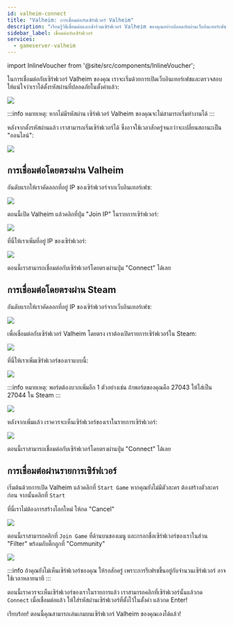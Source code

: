 ```yaml
---
id: valheim-connect
title: "Valheim: การเชื่อมต่อกับเซิร์ฟเวอร์ Valheim"
description: "เรียนรู้วิธีเชื่อมต่อและเข้าร่วมเซิร์ฟเวอร์ Valheim ของคุณอย่างปลอดภัยผ่านเว็บอินเทอร์เฟซ, ไคลเอนต์ Valheim หรือ Steam → เรียนรู้เพิ่มเติมตอนนี้"
sidebar_label: เชื่อมต่อกับเซิร์ฟเวอร์
services:
  - gameserver-valheim
---
```


import InlineVoucher from '@site/src/components/InlineVoucher';

<InlineVoucher />

ในการเชื่อมต่อกับเซิร์ฟเวอร์ Valheim ของคุณ เราจะเริ่มด้วยการเปิดเว็บอินเทอร์เฟซและตรวจสอบให้แน่ใจว่าเราได้ตั้งรหัสผ่านที่ปลอดภัยในตั้งค่าแล้ว:

![](https://screensaver01.zap-hosting.com/index.php/s/XC7Cxd2zt75jyap/preview)

:::info
หมายเหตุ: หากไม่มีรหัสผ่าน เซิร์ฟเวอร์ Valheim ของคุณจะไม่สามารถเริ่มทำงานได้
:::

หลังจากตั้งรหัสผ่านแล้ว เราสามารถเริ่มเซิร์ฟเวอร์ได้ ซึ่งอาจใช้เวลาสักครู่จนกว่าจะเปลี่ยนสถานะเป็น "ออนไลน์":

![](https://screensaver01.zap-hosting.com/index.php/s/GZQRqpGC6GGaAXa/preview)

## การเชื่อมต่อโดยตรงผ่าน Valheim

อันดับแรกให้เราคัดลอกที่อยู่ IP ของเซิร์ฟเวอร์จากเว็บอินเทอร์เฟซ:

![](https://screensaver01.zap-hosting.com/index.php/s/KMkbMyx4bTQkLJT/preview)

ตอนนี้เปิด Valheim แล้วคลิกที่ปุ่ม "Join IP" ในรายการเซิร์ฟเวอร์:

![](https://screensaver01.zap-hosting.com/index.php/s/zqKp6sx5tEYRebx/preview)

ที่นี่ให้เราเพิ่มที่อยู่ IP ของเซิร์ฟเวอร์:

![](https://screensaver01.zap-hosting.com/index.php/s/EniEzmaP3E9JpLp/preview)

ตอนนี้เราสามารถเชื่อมต่อกับเซิร์ฟเวอร์โดยตรงผ่านปุ่ม "Connect" ได้เลย


## การเชื่อมต่อโดยตรงผ่าน Steam

อันดับแรกให้เราคัดลอกที่อยู่ IP ของเซิร์ฟเวอร์จากเว็บอินเทอร์เฟซ:

![](https://screensaver01.zap-hosting.com/index.php/s/FkYSA8AFm53d8kK/preview)

เพื่อเชื่อมต่อกับเซิร์ฟเวอร์ Valheim โดยตรง เราต้องเปิดรายการเซิร์ฟเวอร์ใน Steam:

![](https://screensaver01.zap-hosting.com/index.php/s/yHxMdtTBe7xTWeZ/preview)

ที่นี่ให้เราเพิ่มเซิร์ฟเวอร์ของเราแบบนี้:

![](https://screensaver01.zap-hosting.com/index.php/s/QQcjzriQ5K4Mj9k/preview)

:::info
หมายเหตุ: พอร์ตต้องบวกเพิ่มอีก 1 ตัวอย่างเช่น ถ้าพอร์ตของคุณคือ 27043 ให้ใส่เป็น 27044 ใน Steam
:::

![](https://screensaver01.zap-hosting.com/index.php/s/RgsszmnKQLCnYSa/preview)

หลังจากเพิ่มแล้ว เราควรจะเห็นเซิร์ฟเวอร์ของเราในรายการเซิร์ฟเวอร์:

![](https://screensaver01.zap-hosting.com/index.php/s/54XtiJzn7xndfPT/preview)

ตอนนี้เราสามารถเชื่อมต่อกับเซิร์ฟเวอร์โดยตรงผ่านปุ่ม "Connect" ได้เลย


## การเชื่อมต่อผ่านรายการเซิร์ฟเวอร์
เริ่มต้นด้วยการเปิด Valheim แล้วคลิกที่ `Start Game` หากคุณยังไม่มีตัวละคร ต้องสร้างตัวละครก่อน จากนั้นคลิกที่ `Start`

ที่นี่เราไม่ต้องการสร้างโลกใหม่ ให้กด "Cancel"

![](https://screensaver01.zap-hosting.com/index.php/s/ZnKWT8eXCcArMwX/preview)

ตอนนี้เราสามารถคลิกที่ `Join Game` ที่ด้านบนของเมนู และกรอกชื่อเซิร์ฟเวอร์ของเราในส่วน "Filter" พร้อมกับติ๊กถูกที่ "Community"

![](https://screensaver01.zap-hosting.com/index.php/s/kFmZP5wyFQbpLiR/preview)

:::info
ถ้าคุณยังไม่เห็นเซิร์ฟเวอร์ของคุณ ให้รอสักครู่ เพราะการรีเฟรชขึ้นอยู่กับจำนวนเซิร์ฟเวอร์ อาจใช้เวลาหลายนาที
:::

ตอนนี้เราควรจะเห็นเซิร์ฟเวอร์ของเราในรายการแล้ว เราสามารถคลิกที่เซิร์ฟเวอร์นั้นแล้วกด `Connect` เมื่อเชื่อมต่อแล้ว ให้ใส่รหัสผ่านเซิร์ฟเวอร์ที่ตั้งไว้ในตั้งค่า แล้วกด Enter!

เรียบร้อย! ตอนนี้คุณสามารถเล่นเกมบนเซิร์ฟเวอร์ Valheim ของคุณเองได้แล้ว!

<InlineVoucher />